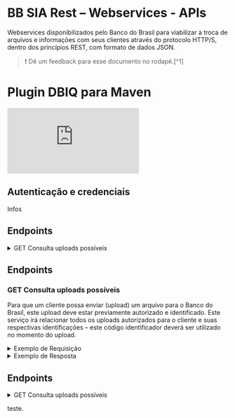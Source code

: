 # BB SIA Rest – Webservices - APIs

Webservices disponibilizados pelo Banco do Brasil para viabilizar a troca de arquivos e informações com seus clientes através do protocolo HTTP/S, dentro dos princípios REST, com formato de dados JSON.
> :exclamation: Dê um feedback para esse documento no rodapé.[^1]

# Plugin DBIQ para Maven 
![](https://eni.bb.com.br/eni1/matomo.php?idsite=469&amp;rec=1&amp;url=https://fontes.intranet.bb.com.br/dev/publico/roteiros/-/blob/master/Diataxis/template_api.md&amp;action_name=Diataxis/template_api)
## Autenticação e credenciais

Infos 

## Endpoints
<details>
  <summary>GET Consulta uploads possíveis</summary>

Para que um cliente possa enviar (upload) um arquivo para o Banco do Brasil, este upload deve estar previamente autorizado
e identificado. Este serviço irá relacionar todos os uploads autorizados para o cliente e suas respectivas identificações – este código identificador deverá ser utilizado no momento do upload.

<details>
  <summary>Exemplo de Requisição</summary>

<br> Em **{token}** deve ser informada a chave de acesso que identifica o cliente. 
  ```
  GET 
  URL: /gmt-catalogo-api/listaUploads/
  Authorization: Bearer {token}
  ```
</details>

<details>
<summary>Exemplo de Resposta</summary>

|Código| Descrição|Formato dos dados de saída|
|--|--|--|
|200| SUCESSO: Cliente identificado com sucesso, será retornada a lista de uploads possíveis.|application/json|

Os campos **fta** e **evento** devem ser utilizados no serviço de upload para identificar o arquivo sendo transmitido. O campo **nome** apenas informa ao cliente qual o arquivo que se trata.

```json
{
  "remessa": [
    {
      "fta": integer,
      "nome": "string",
      "evento": integer
    }
  ]
}
```
</details>
</details>

## Endpoints

### GET Consulta uploads possíveis

Para que um cliente possa enviar (upload) um arquivo para o Banco do Brasil, este upload deve estar previamente autorizado
e identificado. Este serviço irá relacionar todos os uploads autorizados para o cliente e suas respectivas identificações – este código identificador deverá ser utilizado no momento do upload.

<details>
  <summary>Exemplo de Requisição</summary>

<br> Em **{token}** deve ser informada a chave de acesso que identifica o cliente. 
  ```
  GET 
  URL: /gmt-catalogo-api/listaUploads/
  Authorization: Bearer {token}
  ```
</details>

<details>
<summary>Exemplo de Resposta</summary>

|Código| Descrição|Formato dos dados de saída|
|--|--|--|
|200| SUCESSO: Cliente identificado com sucesso, será retornada a lista de uploads possíveis.|application/json|

Os campos **fta** e **evento** devem ser utilizados no serviço de upload para identificar o arquivo sendo transmitido. O campo **nome** apenas informa ao cliente qual o arquivo que se trata.

```json
{
  "remessa": [
    {
      "fta": integer,
      "nome": "string",
      "evento": integer
    }
  ]
}
```
</details>

## Endpoints
<details>
  <summary>GET Consulta uploads possíveis</summary>

<br> Para que um cliente possa enviar (upload) um arquivo para o Banco do Brasil, este upload deve estar previamente autorizado
e identificado. Este serviço irá relacionar todos os uploads autorizados para o cliente e suas respectivas identificações – este código identificador deverá ser utilizado no momento do upload.

#### Exemplo de Requisição

<br> Em **{token}** deve ser informada a chave de acesso que identifica o cliente. 
  ```
  GET 
  URL: /gmt-catalogo-api/listaUploads/
  Authorization: Bearer {token}
  ```

#### Exemplo de Resposta

|Código| Descrição|Formato dos dados de saída|
|--|--|--|
|200| SUCESSO: Cliente identificado com sucesso, será retornada a lista de uploads possíveis.|application/json|

Os campos **fta** e **evento** devem ser utilizados no serviço de upload para identificar o arquivo sendo transmitido. O campo **nome** apenas informa ao cliente qual o arquivo que se trata.

```json
{
  "remessa": [
    {
      "fta": integer,
      "nome": "string",
      "evento": integer
    }
  ]
}
```
</details>

teste.
